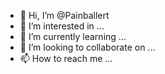 - 👋 Hi, I’m @Painballert
- 👀 I’m interested in ...
- 🌱 I’m currently learning ...
- 💞️ I’m looking to collaborate on ...
- 📫 How to reach me ...

<!---
Painballert/Painballert is a ✨ special ✨ repository because its `README.md` (this file) appears on your GitHub profile.
You can click the Preview link to take a look at your changes.
--->
